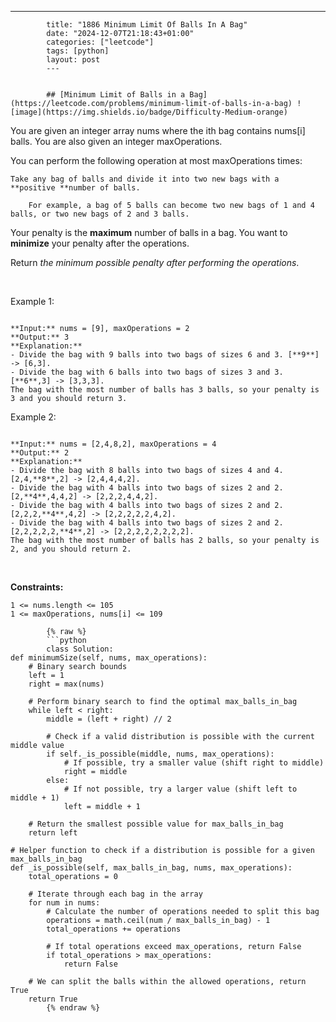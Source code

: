 ---
            title: "1886 Minimum Limit Of Balls In A Bag"
            date: "2024-12-07T21:18:43+01:00"
            categories: ["leetcode"]
            tags: [python]
            layout: post
            ---
            

            ## [Minimum Limit of Balls in a Bag](https://leetcode.com/problems/minimum-limit-of-balls-in-a-bag) ![image](https://img.shields.io/badge/Difficulty-Medium-orange)

You are given an integer array nums where the ith bag contains nums[i] balls. You are also given an integer maxOperations.

You can perform the following operation at most maxOperations times:

	Take any bag of balls and divide it into two new bags with a **positive **number of balls.

		For example, a bag of 5 balls can become two new bags of 1 and 4 balls, or two new bags of 2 and 3 balls.

Your penalty is the **maximum** number of balls in a bag. You want to **minimize** your penalty after the operations.

Return *the minimum possible penalty after performing the operations*.

 

Example 1:

```

**Input:** nums = [9], maxOperations = 2
**Output:** 3
**Explanation:** 
- Divide the bag with 9 balls into two bags of sizes 6 and 3. [**9**] -> [6,3].
- Divide the bag with 6 balls into two bags of sizes 3 and 3. [**6**,3] -> [3,3,3].
The bag with the most number of balls has 3 balls, so your penalty is 3 and you should return 3.

```

Example 2:

```

**Input:** nums = [2,4,8,2], maxOperations = 4
**Output:** 2
**Explanation:**
- Divide the bag with 8 balls into two bags of sizes 4 and 4. [2,4,**8**,2] -> [2,4,4,4,2].
- Divide the bag with 4 balls into two bags of sizes 2 and 2. [2,**4**,4,4,2] -> [2,2,2,4,4,2].
- Divide the bag with 4 balls into two bags of sizes 2 and 2. [2,2,2,**4**,4,2] -> [2,2,2,2,2,4,2].
- Divide the bag with 4 balls into two bags of sizes 2 and 2. [2,2,2,2,2,**4**,2] -> [2,2,2,2,2,2,2,2].
The bag with the most number of balls has 2 balls, so your penalty is 2, and you should return 2.

```

 

**Constraints:**

	1 <= nums.length <= 105
	1 <= maxOperations, nums[i] <= 109

            {% raw %}
            ```python
            class Solution:
    def minimumSize(self, nums, max_operations):
        # Binary search bounds
        left = 1
        right = max(nums)

        # Perform binary search to find the optimal max_balls_in_bag
        while left < right:
            middle = (left + right) // 2

            # Check if a valid distribution is possible with the current middle value
            if self._is_possible(middle, nums, max_operations):
                # If possible, try a smaller value (shift right to middle)
                right = middle
            else:
                # If not possible, try a larger value (shift left to middle + 1)
                left = middle + 1

        # Return the smallest possible value for max_balls_in_bag
        return left

    # Helper function to check if a distribution is possible for a given max_balls_in_bag
    def _is_possible(self, max_balls_in_bag, nums, max_operations):
        total_operations = 0

        # Iterate through each bag in the array
        for num in nums:
            # Calculate the number of operations needed to split this bag
            operations = math.ceil(num / max_balls_in_bag) - 1
            total_operations += operations

            # If total operations exceed max_operations, return False
            if total_operations > max_operations:
                return False

        # We can split the balls within the allowed operations, return True
        return True
            {% endraw %}
            